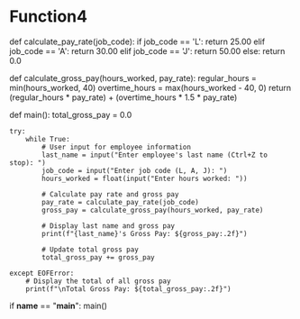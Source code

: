 # Function4
def calculate_pay_rate(job_code):
    if job_code == 'L':
        return 25.00
    elif job_code == 'A':
        return 30.00
    elif job_code == 'J':
        return 50.00
    else:
        return 0.0

def calculate_gross_pay(hours_worked, pay_rate):
    regular_hours = min(hours_worked, 40)
    overtime_hours = max(hours_worked - 40, 0)
    return (regular_hours * pay_rate) + (overtime_hours * 1.5 * pay_rate)

def main():
    total_gross_pay = 0.0

    try:
        while True:
            # User input for employee information
            last_name = input("Enter employee's last name (Ctrl+Z to stop): ")
            job_code = input("Enter job code (L, A, J): ")
            hours_worked = float(input("Enter hours worked: "))

            # Calculate pay rate and gross pay
            pay_rate = calculate_pay_rate(job_code)
            gross_pay = calculate_gross_pay(hours_worked, pay_rate)

            # Display last name and gross pay
            print(f"{last_name}'s Gross Pay: ${gross_pay:.2f}")

            # Update total gross pay
            total_gross_pay += gross_pay

    except EOFError:
        # Display the total of all gross pay
        print(f"\nTotal Gross Pay: ${total_gross_pay:.2f}")

if __name__ == "__main__":
    main()

